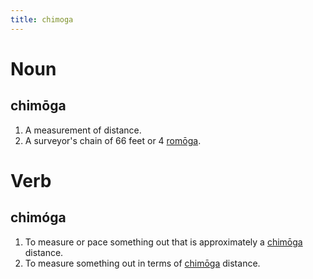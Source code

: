 ```yaml
---
title: chimoga
---
```


# Noun

## chimōga

1. A measurement of distance.
2. A surveyor's chain of 66 feet or 4 [romōga](../ro/romogo.markdown).

# Verb

## chimóga

1. To measure or pace something out that is approximately a [chimōga](../chi/chimōga.markdown) distance.
2. To measure something out in terms of [chimōga](../chi/chimōga.markdown) distance.
